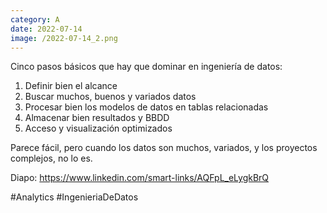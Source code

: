 ```yaml
--- 
category: A 
date: 2022-07-14 
image: /2022-07-14_2.png 
--- 
```


Cinco pasos básicos que hay que dominar en ingeniería de datos:

1) Definir bien el alcance
2) Buscar muchos, buenos y variados datos
3) Procesar bien los modelos de datos en tablas relacionadas
4) Almacenar bien resultados y BBDD
5) Acceso y visualización optimizados

Parece fácil, pero cuando los datos son muchos, variados, y los proyectos complejos, no lo es.

Diapo:  https://www.linkedin.com/smart-links/AQFpL_eLygkBrQ

#Analytics #IngenieriaDeDatos